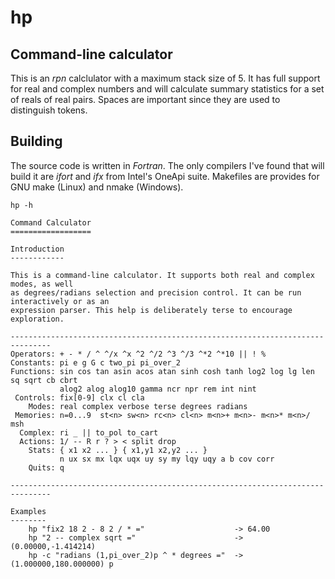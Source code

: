# hp
## Command-line calculator

This is an *rpn* calclulator with a maximum stack size of 5. It has full support for real and complex numbers
and will calculate summary statistics for a set of reals of real pairs. Spaces are important since they are used
to distinguish tokens.

## Building
The source code is written in *Fortran*. The only compilers I've found that will build it are *ifort* and *ifx* from Intel's
OneApi suite. Makefiles are provides for GNU make (Linux) and nmake (Windows).

```
hp -h

Command Calculator
==================

Introduction
------------

This is a command-line calculator. It supports both real and complex modes, as well
as degrees/radians selection and precision control. It can be run interactively or as an
expression parser. This help is deliberately terse to encourage exploration.

-------------------------------------------------------------------------------
Operators: + - * / ^ ^/x ^x ^2 ^/2 ^3 ^/3 ^*2 ^*10 || ! %
Constants: pi e g G c two_pi pi_over_2
Functions: sin cos tan asin acos atan sinh cosh tanh log2 log lg len sq sqrt cb cbrt
           alog2 alog alog10 gamma ncr npr rem int nint
 Controls: fix[0-9] clx cl cla 
    Modes: real complex verbose terse degrees radians
 Memories: n=0...9  st<n> sw<n> rc<n> cl<n> m<n>+ m<n>- m<n>* m<n>/ msh
  Complex: ri _ || to_pol to_cart
  Actions: 1/ -- R r ? > < split drop
    Stats: { x1 x2 ... } { x1,y1 x2,y2 ... }
           n ux sx mx lqx uqx uy sy my lqy uqy a b cov corr
    Quits: q

-------------------------------------------------------------------------------

Examples
--------
    hp "fix2 18 2 - 8 2 / * ="                    -> 64.00
    hp "2 -- complex sqrt ="                      -> (0.00000,-1.414214)
    hp -c "radians (1,pi_over_2)p ^ * degrees ="  -> (1.000000,180.000000) p
```
